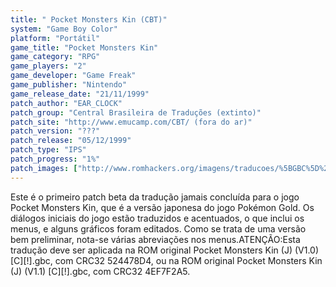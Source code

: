 ```yaml
---
title: " Pocket Monsters Kin (CBT)"
system: "Game Boy Color"
platform: "Portátil"
game_title: "Pocket Monsters Kin"
game_category: "RPG"
game_players: "2"
game_developer: "Game Freak"
game_publisher: "Nintendo"
game_release_date: "21/11/1999"
patch_author: "EAR_CLOCK"
patch_group: "Central Brasileira de Traduções (extinto)"
patch_site: "http://www.emucamp.com/CBT/ (fora do ar)"
patch_version: "???"
patch_release: "05/12/1999"
patch_type: "IPS"
patch_progress: "1%"
patch_images: ["http://www.romhackers.org/imagens/traducoes/%5BGBC%5D%20Pocket%20Monsters%20Kin%20-%20CBT%20-%201.png","http://www.romhackers.org/imagens/traducoes/%5BGBC%5D%20Pocket%20Monsters%20Kin%20-%20CBT%20-%202.png","http://www.romhackers.org/imagens/traducoes/%5BGBC%5D%20Pocket%20Monsters%20Kin%20-%20CBT%20-%203.png"]
---
```

Este é o primeiro patch beta da tradução jamais concluída para o jogo Pocket Monsters Kin, que é a versão japonesa do jogo Pokémon Gold. Os diálogos iniciais do jogo estão traduzidos e acentuados, o que inclui os menus, e alguns gráficos foram editados. Como se trata de uma versão bem preliminar, nota-se várias abreviações nos menus.ATENÇÃO:Esta tradução deve ser aplicada na ROM original Pocket Monsters Kin (J) (V1.0) [C][!].gbc, com CRC32 524478D4, ou na ROM original Pocket Monsters Kin (J) (V1.1) [C][!].gbc, com CRC32 4EF7F2A5.